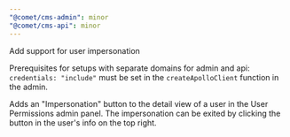 ```yaml
---
"@comet/cms-admin": minor
"@comet/cms-api": minor
---
```


Add support for user impersonation

Prerequisites for setups with separate domains for admin and api: `credentials: "include"` must be set in the `createApolloClient` function in the admin.

Adds an "Impersonation" button to the detail view of a user in the User Permissions admin panel. The impersonation can be exited by clicking the button in the user's info on the top right.
